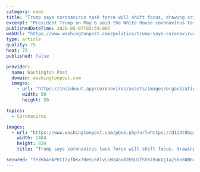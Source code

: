 ```yaml
---
category: news
title: "Trump says coronavirus task force will shift focus, drawing criticism"
excerpt: "President Trump on May 6 said the White House coronavirus task force will focus on safety and reopening the economy."
publishedDateTime: 2020-05-07T03:59:00Z
webUrl: "https://www.washingtonpost.com/politics/trump-says-coronavirus-task-force-will-shift-focus-drawing-criticism/2020/05/06/ea9ce4d1-4533-4240-a301-f5099d0c4b80_video.html"
type: article
quality: 75
heat: 75
published: false

provider:
  name: Washington Post
  domain: washingtonpost.com
  images:
    - url: "https://insideout.app/coronavirus/assets/images/organizations/washingtonpost.com-50x50.jpg"
      width: 50
      height: 50

topics:
  - Coronavirus

images:
  - url: "https://www.washingtonpost.com/pbox.php?url=https://d1i4t8bqe7zgj6.cloudfront.net/thumbnails/5eb33b3ec9e77c0001534f1f/2020-05-06T221159Z_1_OVCCSTZHB_RTRMADC_0_HEALTH-CORONAVIRUS-USA.jpg&w=1484&op=resize&opt=1&filter=antialias&t=20170517"
    width: 1484
    height: 834
    title: "Trump says coronavirus task force will shift focus, drawing criticism"

secured: "f+Z6h4+APECI2yfOKx70e5L68lvLcWz45xO2E6UifSt6lRukGj1a/5bn5NN6obl99+M3xlwdsC5cMlr8ULDPPGMdr7GCV4rdB7WUjjIxkpBAPmdHn0IxNoy6XHNDPoxzALkyppDZRk8+wko9YHb1w9WWeyt/Y2bGzXGYD1JB5jovqTywbP690bozuOpGs2iONZrIuEOcz2cPOqihfYViw7vjbQurBWZvB5vXTj/132oUuvGEArwuZI3Zn/h2MOE+e+q09NSs7zQOKZBpKP6ykzHGXLc4KajMB7KNXDONZmnsSkGdyR5bdUsgHK9wziMM;1zXkX7cHIHHSDhHxWklWrg=="
---
```


